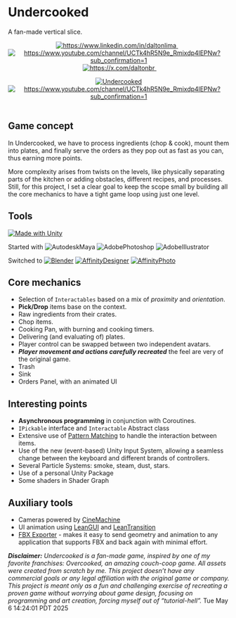 # Undercooked

A fan-made vertical slice.

[//]: # (styles: for-the-badge, flat-square, social)
[//]: # (https://shields.io/badges/static-badge)
<div align="center">
  <a href="https://www.linkedin.com/in/daltonlima/">
    <img src="https://img.shields.io/badge/linkedin-%230077B5.svg?&style=for-the-badge&logo=linkedin&logoColor=white"  alt="https://www.linkedin.com/in/daltonlima"/>
  </a>&nbsp;&nbsp;

  <a href="https://www.youtube.com/channel/UCTk4hR5N9e_Rmixdp4lEPNw?sub_confirmation=1">
    <img src="https://img.shields.io/badge/YouTube-FF0000?style=for-the-badge&logo=youtube&logoColor=white"  alt="https://www.youtube.com/channel/UCTk4hR5N9e_Rmixdp4lEPNw?sub_confirmation=1"/>
  </a>&nbsp;&nbsp;

  <a href="https://x.com/daltonbr">
    <img src="https://img.shields.io/badge/X-000000?style=for-the-badge&logo=x&logoColor=white"  alt="https://x.com/daltonbr"/>
  </a>&nbsp;&nbsp;

  [![Undercooked](https://img.youtube.com/vi/oFFEIDPF9XE/0.jpg)](https://www.youtube.com/watch?v=oFFEIDPF9XE)
  <br>
  <a href="https://www.youtube.com/channel/UCTk4hR5N9e_Rmixdp4lEPNw?sub_confirmation=1">
  <img src="https://img.shields.io/youtube/channel/subscribers/UCTk4hR5N9e_Rmixdp4lEPNw?style=social"  alt="https://www.youtube.com/channel/UCTk4hR5N9e_Rmixdp4lEPNw?sub_confirmation=1"/>
  </a>&nbsp;&nbsp;

</div>

## Game concept

In Undercooked, we have to process ingredients (chop & cook), mount them into plates, and finally serve the orders as they pop out as fast as you can, thus earning more points.

More complexity arises from twists on the levels, like physically separating parts of the kitchen or adding obstacles, different recipes, and processes.
Still, for this project, I set a clear goal to keep the scope small by building all the core mechanics to have a tight game loop using just one level.

## Tools
[![Made with Unity](https://img.shields.io/badge/UNITY-2022.3.32f1-FFFFFF.svg?style=flat-square&logo=unity)](https://unity3d.com)

Started with
![AutodeskMaya](https://img.shields.io/badge/AutoDesk-Maya-37A5CC.svg?style=flat-square&logo=AutodeskMaya)
![AdobePhotoshop](https://img.shields.io/badge/Adobe-Photoshop-31A8FF.svg?style=flat-square&logo=AdobePhotoshop)
![AdobeIllustrator](https://img.shields.io/badge/Adobe-Illustrator-FF9A00.svg?style=flat-square&logo=AdobeIllustrator)

Switched to
[![Blender](https://img.shields.io/badge/Blender-🎨-E87D0D.svg?style=flat-square&logo=Blender)](https://www.blender.org/download/)
[![AffinityDesigner](https://img.shields.io/badge/Affinity-Designer-134881.svg?style=flat-square&logo=AffinityDesigner)](https://affinity.serif.com/)
[![AffinityPhoto](https://img.shields.io/badge/Affinity-Photo-4E3188.svg?style=flat-square&logo=AffinityPhoto)](https://affinity.serif.com/)

## Core mechanics

* Selection of `Interactables` based on a mix of _proximity_ and _orientation_.
* **Pick/Drop** items base on the context.
* Raw ingredients from their crates.
* Chop items.
* Cooking Pan, with burning and cooking timers.
* Delivering (and evaluating of) plates.
* Player control can be swapped between two independent avatars.
* **_Player movement and actions carefully recreated_** the feel are very of the original game.
* Trash
* Sink
* Orders Panel, with an animated UI

## Interesting points

* **Asynchronous programming** in conjunction with Coroutines.
* `IPickable` interface and `Interactable` Abstract class
* Extensive use of [Pattern Matching](https://docs.microsoft.com/en-us/dotnet/csharp/pattern-matching) to handle the interaction between items.
* Use of the new (event-based) Unity Input System, allowing a seamless change between the keyboard and different brands of controllers.
* Several Particle Systems: smoke, steam, dust, stars.
* Use of a personal Unity Package
* Some shaders in Shader Graph

## Auxiliary tools

* Cameras powered by [CineMachine](https://docs.unity3d.com/Packages/com.unity.cinemachine@2.6/manual/index.html)
* UI animation using [LeanGUI](http://carloswilkes.com/Documentation/LeanGUI) and [LeanTransition](http://carloswilkes.com/Documentation/LeanTransition)
* [FBX Exporter](https://docs.unity3d.com/Packages/com.unity.formats.fbx@2.0/manual/index.html) - makes it easy to send geometry and animation to any application that supports FBX and back again with minimal effort.

_**Disclaimer:** Undercooked is a fan-made game, inspired by one of my favorite franchises: Overcooked, an amazing couch-coop game.
All assets were created from scratch by me. This project doesn’t have any commercial goals or any legal affiliation with the original game or company.
This project is meant only as a fun and challenging exercise of recreating a proven game without worrying about game design, focusing on programming and art creation, forcing myself out of “tutorial-hell”._
Tue May  6 14:24:01 PDT 2025

